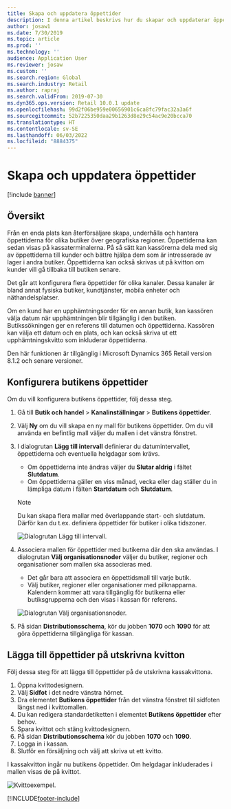 ```yaml
---
title: Skapa och uppdatera öppettider
description: I denna artikel beskrivs hur du skapar och uppdaterar öppettider i Commerce Headquarters.
author: josaw1
ms.date: 7/30/2019
ms.topic: article
ms.prod: ''
ms.technology: ''
audience: Application User
ms.reviewer: josaw
ms.custom: ''
ms.search.region: Global
ms.search.industry: Retail
ms.author: rapraj
ms.search.validFrom: 2019-07-30
ms.dyn365.ops.version: Retail 10.0.1 update
ms.openlocfilehash: 99d2f06be959e00656901c6ca8fc79fac32a3a6f
ms.sourcegitcommit: 52b7225350daa29b1263d8e29c54ac9e20bcca70
ms.translationtype: HT
ms.contentlocale: sv-SE
ms.lasthandoff: 06/03/2022
ms.locfileid: "8884375"
---
```

# <a name="create-and-update-store-hours"></a>Skapa och uppdatera öppettider

[!include [banner](../../includes/banner.md)]

## <a name="overview"></a>Översikt

Från en enda plats kan återförsäljare skapa, underhålla och hantera öppettiderna för olika butiker över geografiska regioner. Öppettiderna kan sedan visas på kassaterminalerna. På så sätt kan kassörerna dela med sig av öppettiderna till kunder och bättre hjälpa dem som är intresserade av lager i andra butiker. Öppettiderna kan också skrivas ut på kvitton om kunder vill gå tillbaka till butiken senare.

Det går att konfigurera flera öppettider för olika kanaler. Dessa kanaler är bland annat fysiska butiker, kundtjänster, mobila enheter och näthandelsplatser.

Om en kund har en upphämtningsorder för en annan butik, kan kassören välja datum när upphämtningen blir tillgänglig i den butiken. Butikssökningen ger en referens till datumen och öppettiderna. Kassören kan välja ett datum och en plats, och kan också skriva ut ett upphämtningskvitto som inkluderar öppettiderna.

Den här funktionen är tillgänglig i Microsoft Dynamics 365 Retail version 8.1.2 och senare versioner.

## <a name="configure-store-hours"></a>Konfigurera butikens öppettider

Om du vill konfigurera butikens öppettider, följ dessa steg.

1. Gå till **Butik och handel** \> **Kanalinställningar** \> **Butikens öppettider**.
2. Välj **Ny** om du vill skapa en ny mall för butikens öppettider. Om du vill använda en befintlig mall väljer du mallen i det vänstra fönstret.
3. I dialogrutan **Lägg till intervall** definierar du datumintervallet, öppettiderna och eventuella helgdagar som krävs.

    - Om öppettiderna inte ändras väljer du **Slutar aldrig** i fältet **Slutdatum**.
    - Om öppettiderna gäller en viss månad, vecka eller dag ställer du in lämpliga datum i fälten **Startdatum** och **Slutdatum**.

    > [!NOTE]
    > Du kan skapa flera mallar med överlappande start- och slutdatum. Därför kan du t.ex. definiera öppettider för butiker i olika tidszoner.

    ![Dialogrutan Lägg till intervall.](../dev-itpro/media/Storehours1.png "Dialogrutan Lägg till intervall")

4. Associera mallen för öppettider med butikerna där den ska användas. I dialogrutan **Välj organisationsnoder** väljer du butiker, regioner och organisationer som mallen ska associeras med.

    - Det går bara att associera en öppettidsmall till varje butik.
    - Välj butiker, regioner eller organisationer med pilknapparna. Kalendern kommer att vara tillgänglig för butikerna eller butiksgrupperna och den visas i kassan för referens.

    ![Dialogrutan Välj organisationsnoder.](../dev-itpro/media/Storehours2.png "Dialogrutan Välj organisationsnoder")

5. På sidan **Distributionsschema**, kör du jobben **1070** och **1090** för att göra öppettiderna tillgängliga för kassan.

## <a name="add-store-hours-to-printed-receipts"></a>Lägga till öppettider på utskrivna kvitton

Följ dessa steg för att lägga till öppettider på de utskrivna kassakvittona.

1. Öppna kvittodesignern.
2. Välj **Sidfot** i det nedre vänstra hörnet.
3. Dra elementet **Butikens öppettider** från det vänstra fönstret till sidfoten längst ned i kvittomallen.
4. Du kan redigera standardetiketten i elementet **Butikens öppettider** efter behov.
5. Spara kvittot och stäng kvittodesignern.
6. På sidan **Distributionsschema** kör du jobben **1070** och **1090**.
7. Logga in i kassan.
8. Slutför en försäljning och välj att skriva ut ett kvitto.

I kassakvitton ingår nu butikens öppettider. Om helgdagar inkluderades i mallen visas de på kvittot.

![Kvittoexempel.](../dev-itpro/media/Storehours3.png "Kvittoexempel")


[!INCLUDE[footer-include](../../includes/footer-banner.md)]